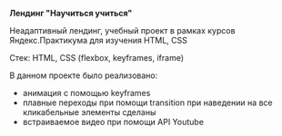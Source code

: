 <b>Лендинг "Научиться учиться"</b>
<p>Неадаптивный лендинг, учебный проект в рамках курсов Яндекс.Практикума для изучения HTML, CSS</p>
<p>Стек: HTML, CSS (flexbox, keyframes, iframe)</p>
<p>В данном проекте было реализовано:</p>
<ul>
<li>анимация с помощью keyframes</li>
<li>плавные переходы при помощи transition при наведении на все кликабельные элементы сделаны</li>
<li>встраиваемое видео при помощи API Youtube</li>
</ul>

